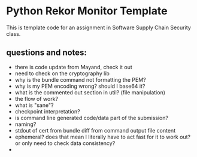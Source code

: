 # Python Rekor Monitor Template
This is template code for an assignment in Software Supply Chain Security class.


## questions and notes:
 - there is code update from Mayand, check it out
 - need to check on the cryptography lib
 - why is the bundle command not formatting the PEM?
 - why is my PEM encoding wrong? should I base64 it?
 - what is the commented out section in util? (file manipulation)
 - the flow of work?
 - what is "sane"?
 - checkpoint interpretation?
 - is command line generated code/data part of the submission?
 - naming?
 - stdout of cert from bundle diff from command output file content
 - ephemeral? does that mean I literally have to act fast for it to work out? or only need to check data consistency?
 - 
